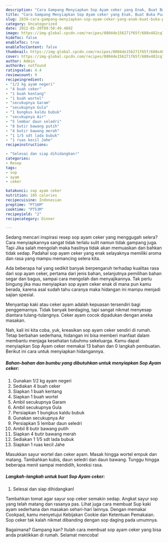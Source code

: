 ```yaml
---
description: "Cara Gampang Menyiapkan Sop Ayam ceker yang Enak, Buat Buka Puasa Enak"
title: "Cara Gampang Menyiapkan Sop Ayam ceker yang Enak, Buat Buka Puasa Enak"
slug: 2839-cara-gampang-menyiapkan-sop-ayam-ceker-yang-enak-buat-buka-puasa-enak
category: Uncategorized
date: 2022-05-20T09:50:49.489Z
image: https://img-global.cpcdn.com/recipes/0804de156271f65f/680x482cq70/sop-ayam-ceker-foto-resep-utama.jpg
hideToc: false
enableToc: true
enableTocContent: false
thumbnail: https://img-global.cpcdn.com/recipes/0804de156271f65f/680x482cq70/sop-ayam-ceker-foto-resep-utama.jpg
cover: https://img-global.cpcdn.com/recipes/0804de156271f65f/680x482cq70/sop-ayam-ceker-foto-resep-utama.jpg
author: Admin
authorAv: notfound
ratingvalue: 4.4
reviewcount: 9
recipeingredient:
- "1/2 kg ayam negeri"
- "4 buah ceker"
- "1 buah kentang"
- "1 buah wortel"
- "secukupnya Garam"
- "secukupnya Gula"
- "1 bungkus kaldu bubuk"
- "secukupnya Air"
- "5 lembar daun seledri"
- "8 butir bawang putih"
- "4 butir bawang merah"
- "1 1/5 sdt lada bubuk"
- "1 ruas kecil Jahe"
recipeinstructions:

- "Selesai dan siap dihidangkan!"
categories:
- Resep
tags:
- sop
- ayam
- ceker

katakunci: sop ayam ceker 
nutrition: 105 calories
recipecuisine: Indonesian
preptime: "PT16M"
cooktime: "PT53M"
recipeyield: "2"
recipecategory: Dinner

---
```



Sedang mencari inspirasi resep sop ayam ceker yang menggugah selera? Cara menyiapkannya sangat tidak terlalu sulit namun tidak gampang juga. Tapi Jika salah mengolah maka hasilnya tidak akan memuaskan dan bahkan tidak sedap. Padahal sop ayam ceker yang enak selayaknya memiliki aroma dan rasa yang mampu memancing selera kita.


Ada beberapa hal yang sedikit banyak berpengaruh terhadap kualitas rasa dari sop ayam ceker, pertama dari jenis bahan, selanjutnya pemilihan bahan segar dan bagus, sampai cara mengolah dan menyajikannya. Tak perlu bingung jika mau menyiapkan sop ayam ceker enak di mana pun kamu berada, karena asal sudah tahu caranya maka hidangan ini mampu menjadi sajian spesial.

Menyantap kaki atau ceker ayam adalah kepuasan tersendiri bagi penggemarnya. Tidak banyak berdaging, tapi sangat nikmat menyesap diantara tulang-tulangnya. Ceker ayam cocok dipadukan dengan aneka masakan.


Nah, kali ini kita coba, yuk, kreasikan sop ayam ceker sendiri di rumah. Tetap berbahan sederhana, hidangan ini bisa memberi manfaat dalam membantu menjaga kesehatan tubuhmu sekeluarga. Kamu dapat menyiapkan Sop Ayam ceker memakai 13 bahan dan 0 langkah pembuatan. Berikut ini cara untuk menyiapkan hidangannya.

<!--inarticleads1-->

##### Bahan-bahan dan bumbu yang dibutuhkan untuk menyiapkan Sop Ayam ceker:

1. Gunakan 1/2 kg ayam negeri
1. Sediakan 4 buah ceker
1. Siapkan 1 buah kentang
1. Siapkan 1 buah wortel
1. Ambil secukupnya Garam
1. Ambil secukupnya Gula
1. Persiapkan 1 bungkus kaldu bubuk
1. Gunakan secukupnya Air
1. Persiapkan 5 lembar daun seledri
1. Ambil 8 butir bawang putih
1. Siapkan 4 butir bawang merah
1. Sediakan 1 1/5 sdt lada bubuk
1. Siapkan 1 ruas kecil Jahe


Masukkan sayur wortel dan ceker ayam. Masak hingga wortel empuk dan matang. Tambahkan kubis, daun seledri dan daun bawang. Tunggu hingga beberapa menit sampai mendidih, koreksi rasa. 

<!--inarticleads2-->

##### Langkah-langkah untuk buat Sop Ayam ceker:


1. Selesai dan siap dihidangkan!

Tambahkan tomat agar sayur sop ceker semakin sedap. Angkat sayur sop yang telah matang dan rasanya pas. Lihat juga cara membuat Sup kaki ayam sederhana dan masakan sehari-hari lainnya. Dengan memakai Cookpad, kamu menyetujui Kebijakan Cookie dan Ketentuan Pemakaian. Sop ceker tak kalah nikmat dibanding dengan sop daging pada umumnya. 

Bagaimana? Gampang kan? Itulah cara membuat sop ayam ceker yang bisa anda praktikkan di rumah. Selamat mencoba!
